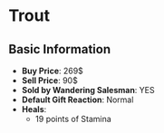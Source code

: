# Trout

## Basic Information

- **Buy Price**: 269$
- **Sell Price**: 90$
- **Sold by Wandering Salesman**: YES
- **Default Gift Reaction**: Normal
- **Heals**:
  - 19 points of Stamina